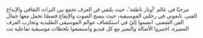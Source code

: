 
مرحبًا في عالم 'أوتار ناطقة'، حيث يلتقي فن العزف  تجمع بين التراث الثقافي والإبداع الفني. تابعوني في رحلتي الموسيقية، حيث ينسج الصوت والإيقاع قصصًا تحمل معها جمال الفن الشعبي. انضموا إليّ في استكشاف عوالم الموسيقى التقليدية وتجارب العزف المميزة. اختبروا الأصالة والتميز مع كل فيديو واستمتعوا بلحظات موسيقية تفاعلية تت
